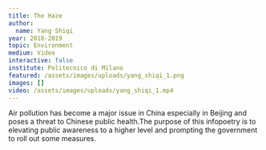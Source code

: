 ```yaml
---
title: The Haze
author:
  name: Yang Shiqi
year: 2018-2019
topic: Environment
medium: Video
interactive: false
institute: Politecnico di Milano
featured: /assets/images/uploads/yang_shiqi_1.png
images: []
video: /assets/images/uploads/yang_shiqi_1.mp4
---
```

Air pollution has become a major issue in China especially in Beijing and poses a threat to Chinese public health.The purpose of this infopoetry is to elevating public awareness to a higher level and prompting the government to roll out some measures.
